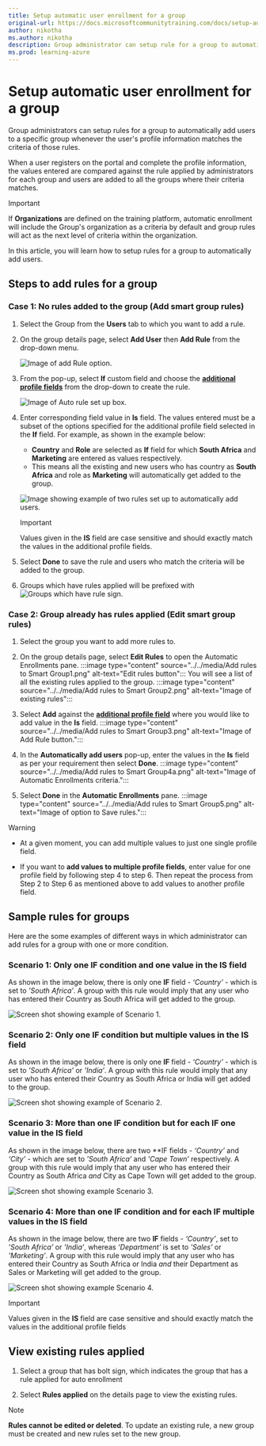 ```yaml
---
title: Setup automatic user enrollment for a group
original-url: https://docs.microsoftcommunitytraining.com/docs/setup-automatic-user-enrollment-for-a-group-1
author: nikotha
ms.author: nikotha
description: Group administrator can setup rule for a group to automatically add users to the specific group whenever the user's profile information matches the criteria of the rules.
ms.prod: learning-azure
---
```


# Setup automatic user enrollment for a group

Group administrators can setup rules for a group to automatically add users to a specific group whenever the user's profile information matches the criteria of those rules.  

When a user registers on the portal and complete the profile information, the values entered are compared against the rule applied by administrators for each group and users are added to all the groups where their criteria matches.

> [!IMPORTANT]
> If **Organizations** are defined on the training platform, automatic enrollment will include the Group's organization as a criteria by default and group rules will act as the next level of criteria within the organization.

In this article, you will learn how to setup rules for a group to automatically add users.

## Steps to add rules for a group

### Case 1: No rules added to the group (Add smart group rules)

1. Select the Group from the **Users** tab to which you want to add a rule.

1. On the group details page, select **Add User** then **Add Rule** from the drop-down menu.

    ![Image of add Rule option.](../../media/image%2860%29.png)

1. From the pop-up, select **If** custom field and choose the [**additional profile fields**](../../settings/add-additional-profile-fields-for-user-information.md) from the drop-down to create the rule.

    ![Image of Auto rule set up box.](../../media/AutoRule1.JPG)

1. Enter corresponding field value in **Is** field. The values entered must be a subset of the options specified for the additional profile field selected in the **If** field. For example, as shown in the example below:
    - **Country** and **Role** are selected as **If** field for which **South Africa** and **Marketing** are entered as values respectively.
    - This means all the existing and new users who has country as **South Africa** and role as **Marketing** will automatically get added to the group.

    ![Image showing example of two rules set up to automatically add users.](../../media/TwoRules.JPG)

    > [!IMPORTANT]
    > Values given in the **IS** field are case sensitive and should exactly match the values in the additional profile fields.

1. Select **Done** to save the rule and users who match the criteria will be added to the group.

1. Groups which have rules applied will be prefixed with ![Groups which have rule](../../media/image%2861%29.png) sign.

### Case 2: Group already has rules applied (Edit smart group rules)

1. Select the group you want to add more rules to.

1. On the group details page, select **Edit Rules** to open the Automatic Enrollments pane.
:::image type="content" source="../../media/Add rules to Smart Group1.png" alt-text="Edit rules button"::: You will see a list of all the existing rules applied to the group.
:::image type="content" source="../../media/Add rules to Smart Group2.png" alt-text="Image of existing rules":::

1. Select **Add** against the [**additional profile field**](../../settings/add-additional-profile-fields-for-user-information.md) where you would like to add value in the **Is** field.
:::image type="content" source="../../media/Add rules to Smart Group3.png" alt-text="Image of Add Rule button.":::

1. In the **Automatically add users** pop-up, enter the values in the **Is** field as per your requirement then select **Done**.
:::image type="content" source="../../media/Add rules to Smart Group4a.png" alt-text="Image of Automatic Enrollments criteria.":::

1. Select **Done** in the **Automatic Enrollments** pane.
:::image type="content" source="../../media/Add rules to Smart Group5.png" alt-text="Image of option to Save rules.":::

> [!WARNING]
>
>- At a given moment, you can add multiple values to just one single profile field.
>
>- If you want to **add values to multiple profile fields**, enter value for one profile field by following step 4 to step 6. Then repeat the process from Step 2 to Step 6 as mentioned above to add values to another profile field.

## Sample rules for groups

Here are the some examples of different ways in which administrator can add rules for a group with one or more condition.

### Scenario 1: Only one IF condition and one value in the IS field

As shown in the image below, there is only one **IF** field - *‘Country’* - which is set to *'South Africa’*. A group with this rule would imply that any user who has entered their Country as South Africa will get added to the group.

![Screen shot showing example of Scenario 1.](../../media/S1.JPG)

### Scenario 2: Only one IF condition but multiple values in the IS field

As shown in the image below, there is only one **IF** field - *‘Country’* - which is set to *'South Africa'* or *'India’*. A group with this rule would imply that any user who has entered their Country as South Africa or India will get added to the group.

![Screen shot showing example of Scenario 2.](../../media/S2.JPG)

### Scenario 3: More than one IF condition but for each IF one value in the IS field

As shown in the image below,  there are two **IF fields - *‘Country’* and *‘City’* - which are set to *'South Africa’* and *'Cape Town’* respectively. A group with this rule would imply that any user who has entered their Country as South Africa *and* City as Cape Town will get added to the group.

![Screen shot showing example Scenario 3.](../../media/S3.JPG)

### Scenario 4: More than one IF condition and for each IF multiple values in the IS field

As shown in the image below, there are two **IF** fields - *‘Country’*, set to *'South Africa’* or *'India’*, whereas *‘Department’* is set to *'Sales’* or *'Marketing’*. A group with this rule would imply that any user who has entered their Country as South Africa or India *and* their Department as Sales or Marketing will get added to the group.

![Screen shot showing example Scenario 4.](../../media/S4.JPG)

> [!IMPORTANT]
> Values given in the **IS** field are case sensitive and should exactly match the values in the additional profile fields

## View existing rules applied

1. Select a group that has bolt sign, which indicates the group that has a rule applied for auto enrollment

1. Select **Rules applied** on the details page to view the existing rules.

> [!NOTE]
> **Rules cannot be edited or deleted**. To update an existing rule, a new group must be created and new rules set to the new group.
